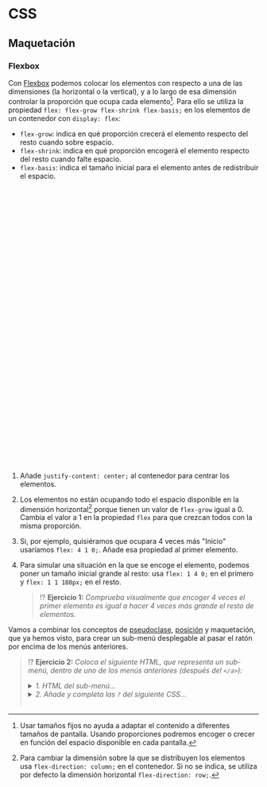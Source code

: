 # CSS
## Maquetación

### Flexbox

Con [Flexbox](https://css-tricks.com/snippets/css/a-guide-to-flexbox/) podemos colocar los elementos con respecto a una de las dimensiones (la horizontal o la vertical), y a lo largo de esa dimensión controlar la proporción que ocupa cada elemento[^1]. Para ello se utiliza la propiedad `flex: flex-grow flex-shrink flex-basis;` en los elementos de un contenedor con `display: flex`:

- `flex-grow`: indica en qué proporción crecerá el elemento respecto del resto cuando sobre espacio.
- `flex-shrink`: indica en qué proporción encogerá el elemento respecto del resto cuando falte espacio.
- `flex-basis`: indica el tamaño inicial para el elemento antes de redistribuir el espacio.

<div class="codepen" data-prefill data-height="350" data-theme-id="light" data-default-tab="css,result" data-editable="true" style="opacity:0">
<pre data-lang="html">&lt;body>
&lt;nav>
 &lt;ul class="contenedor">
  &lt;li>&lt;a href="#">Inicio&lt;/a>&lt;/li>
  &lt;li>&lt;a href="#">Nosotros&lt;/a>&lt;/li>
  &lt;li>&lt;a href="#">Productos&lt;/a>&lt;/li>
  &lt;li>&lt;a href="#">Contacto&lt;/a>&lt;/li>
 &lt;/ul>
&lt;/nav>
&lt;/body></pre>
<pre data-lang="css">.contenedor {
  display: flex;
  list-style: none;
  margin: 0;
  background: dodgerblue;
  padding: 0;
}
.contenedor li {
  flex: 0 1 0;
}
.contenedor li:first-child {
}
.contenedor a {
  font: 9px sans-serif;
  text-align: center;
  text-decoration: none;
  display: block;
  padding: 9px;
  color: white;
  user-select: none;
}
.contenedor li:hover {
  background: royalblue;
}
</pre></div>

1. Añade `justify-content: center;` al contenedor para centrar los elementos.

1. Los elementos no están ocupando todo el espacio disponible en la dimensión horizontal[^2] porque tienen un valor de `flex-grow` igual a 0. Cambia el valor a 1 en la propiedad `flex` para que crezcan todos con la misma proporción.

1. Si, por ejemplo, quisiéramos que ocupara 4 veces más "Inicio" usaríamos `flex: 4 1 0;`. Añade esa propiedad al primer elemento.

1. Para simular una situación en la que se encoge el elemento, podemos poner un tamaño inicial grande al resto: usa `flex: 1 4 0;` en el primero y `flex: 1 1 180px;` en el resto.

   > ⁉️ **Ejercicio 1:** _Comprueba visualmente que encoger 4 veces el primer elemento es igual a hacer 4 veces más grande el resto de elementos._

Vamos a combinar los conceptos de [pseudoclase](../../tema4/css/pseudoclases.html), [posición](../../tema4/css/posicion-position.html) y maquetación, que ya hemos visto, para crear un sub-menú desplegable al pasar el ratón por encima de los menús anteriores.

> ⁉️ **Ejercicio 2:** _Coloca el siguiente HTML, que representa un sub-menú, dentro de uno de los menús anteriores (después del `</a>`):_
> <details><summary><em>1. HTML del sub-menú...</em></summary>
>
> ```html
> <ul class="submenu">
>   <li><a href="#">Submenú 1</a></li>
>   <li><a href="#">Submenú 2</a></li>
> </ul>
> ```
> </details>
>
> <details><summary><em>2. Añade y completa las <code>?</code> del siguiente CSS...</em></summary>
>
> ```css
> .submenu {
>   display: none;
>   list-style: none;
>   padding: 0;
>   background: dodgerblue;
>   position: ?
> }
> .submenu > li:? {
>   background: royalblue;
> }
> .contenedor > li:? > .submenu {
>   display: block;
> }
> ```
> </details>
> <br>

[^1]: Usar tamaños fijos no ayuda a adaptar el contenido a diferentes tamaños de pantalla. Usando proporciones podremos encoger o crecer en función del espacio disponible en cada pantalla.

[^2]: Para cambiar la dimensión sobre la que se distribuyen los elementos usa `flex-direction: column;` en el contenedor. Si no se indica, se utiliza por defecto la dimensión horizontal `flex-direction: row;`.